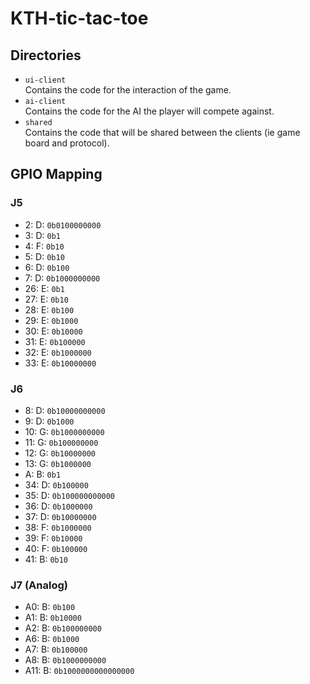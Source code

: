# KTH-tic-tac-toe

## Directories

* `ui-client` <br>
Contains the code for the interaction of the game.
* `ai-client`<br>
Contains the code for the AI the player will compete against.
* `shared`<br>
Contains the code that will be shared between the clients (ie game board and protocol).

## GPIO Mapping
### J5
* 2: D: `0b0100000000`
* 3: D: `0b1`
* 4: F: `0b10`
* 5: D: `0b10`
* 6: D: `0b100`
* 7: D: `0b1000000000`
* 26: E: `0b1`
* 27: E: `0b10`
* 28: E: `0b100`
* 29: E: `0b1000`
* 30: E: `0b10000`
* 31: E: `0b100000`
* 32: E: `0b1000000`
* 33: E: `0b10000000`

### J6
* 8: D: `0b10000000000`
* 9: D: `0b1000`
* 10: G: `0b1000000000`
* 11: G: `0b100000000`
* 12: G: `0b10000000`
* 13: G: `0b1000000`
* A: B: `0b1`
* 34: D: `0b100000`
* 35: D: `0b100000000000`
* 36: D: `0b1000000`
* 37: D: `0b10000000`
* 38: F: `0b1000000`
* 39: F: `0b10000`
* 40: F: `0b100000`
* 41: B: `0b10`

### J7 (Analog)
* A0: B: `0b100`
* A1: B: `0b10000`
* A2: B: `0b100000000`
* A6: B: `0b1000`
* A7: B: `0b100000`
* A8: B: `0b1000000000`
* A11: B: `0b1000000000000000`

